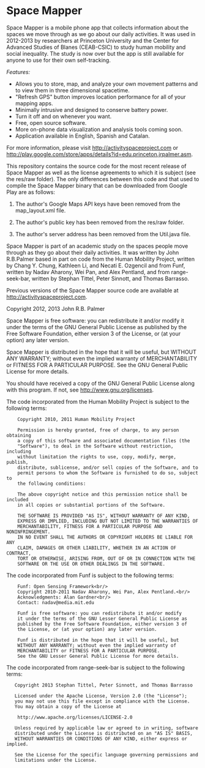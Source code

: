 # **Space Mapper**

Space Mapper is a mobile phone app that collects information about the spaces we move through as we go about our daily activities. It was used in 2012-2013 by researchers at Princeton University and the Center for Advanced Studies of Blanes (CEAB-CSIC) to study human mobility and social inequality. The study is now over but the app is still available for anyone to use for their own self-tracking.

*Features:*
* Allows you to store, map, and analyze your own movement patterns and to view them in three dimensional spacetime.
* "Refresh GPS" button improves location performance for all of your mapping apps.
* Minimally intrusive and designed to conserve battery power.
* Turn it off and on whenever you want.
* Free, open source software. 
* More on-phone data visualization and analysis tools coming soon.
* Application available in English, Spanish and Catalan.

For more information, please visit <http://activityspaceproject.com> or <http://play.google.com/store/apps/details?id=edu.princeton.jrpalmer.asm>.

This repository contains the source code for the most recent release of Space Mapper as well as the license agreements to which it is subject (see the res/raw folder). The only differences between this code and that used to compile the Space Mapper binary that can be downloaded from Google Play are as follows:

1. The author's Google Maps API keys have been removed from the map_layout.xml file.

2. The author's public key has been removed from the res/raw folder.

3. The author's server address has been removed from the Util.java file.

Space Mapper is part of an academic study on the spaces people move 
through as they go about their daily activities. It was written by John R.B.Palmer based in part on code from the Human Mobility Project, written by Chang Y. Chung, Kathleen Li, and Necati E. Ozgencil and from Funf, written by Nadav Aharony, Wei Pan, and Alex Pentland, and from range-seek-bar, written by Stephan Tittel, Peter Sinnott, and Thomas Barrasso.

Previous versions of the Space Mapper source code are available at <http://activityspaceproject.com>.

Copyright 2012, 2013 John R.B. Palmer
 
Space Mapper is free software: you can redistribute it and/or modify it under the terms of the GNU General Public License as published by the Free Software Foundation, either version 3 of the License, or  (at your option) any later version.

Space Mapper is distributed in the hope that it will be useful, but WITHOUT ANY WARRANTY; without even the implied warranty of MERCHANTABILITY or FITNESS FOR A PARTICULAR PURPOSE.  See the GNU General Public License for more details.

You should have received a copy of the GNU General Public License along with this program.  If not, see http://www.gnu.org/licenses.

The code incorporated from the Human Mobility Project is subject to the following terms:

		Copyright 2010, 2011 Human Mobility Project

		Permission is hereby granted, free of charge, to any person obtaining
		a copy of this software and associated documentation files (the
		"Software"), to deal in the Software without restriction, including
		without limitation the rights to use, copy, modify, merge, publish,
		distribute, sublicense, and/or sell copies of the Software, and to
		permit persons to whom the Software is furnished to do so, subject to
		the following conditions:

		The above copyright notice and this permission notice shall be included
		in all copies or substantial portions of the Software.

		THE SOFTWARE IS PROVIDED "AS IS", WITHOUT WARRANTY OF ANY KIND,
		EXPRESS OR IMPLIED, INCLUDING BUT NOT LIMITED TO THE WARRANTIES OF
		MERCHANTABILITY, FITNESS FOR A PARTICULAR PURPOSE AND NONINFRINGEMENT.
		IN NO EVENT SHALL THE AUTHORS OR COPYRIGHT HOLDERS BE LIABLE FOR ANY
		CLAIM, DAMAGES OR OTHER LIABILITY, WHETHER IN AN ACTION OF CONTRACT,
		TORT OR OTHERWISE, ARISING FROM, OUT OF OR IN CONNECTION WITH THE
		SOFTWARE OR THE USE OR OTHER DEALINGS IN THE SOFTWARE.

The code incorporated from Funf is subject to the following terms:

  		Funf: Open Sensing Framework<br/>
 		Copyright 2010-2011 Nadav Aharony, Wei Pan, Alex Pentland.<br/> 
  		Acknowledgments: Alan Gardner<br/>
  		Contact: nadav@media.mit.edu
  
  		Funf is free software: you can redistribute it and/or modify
  		it under the terms of the GNU Lesser General Public License as 
  		published by the Free Software Foundation, either version 3 of 
  		the License, or (at your option) any later version. 
  
 		Funf is distributed in the hope that it will be useful, but 
  		WITHOUT ANY WARRANTY; without even the implied warranty of 
  		MERCHANTABILITY or FITNESS FOR A PARTICULAR PURPOSE.  
  		See the GNU Lesser General Public License for more details.
  

The code incorporated from range-seek-bar is subject to the following terms:

	   Copyright 2013 Stephan Tittel, Peter Sinnott, and Thomas Barrasso

	   Licensed under the Apache License, Version 2.0 (the "License");
	   you may not use this file except in compliance with the License.
	   You may obtain a copy of the License at

		http://www.apache.org/licenses/LICENSE-2.0

	   Unless required by applicable law or agreed to in writing, software
	   distributed under the License is distributed on an "AS IS" BASIS,
	   WITHOUT WARRANTIES OR CONDITIONS OF ANY KIND, either express or implied.
	   
	   See the License for the specific language governing permissions and
	   limitations under the License. 

